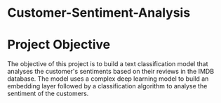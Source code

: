 # Customer-Sentiment-Analysis

# Project Objective

The objective of this project is to build a text classification model that analyses the customer's sentiments based on their reviews in the IMDB database. The model uses a complex deep learning model to build an embedding layer followed by a classification algorithm to analyse the sentiment of the customers.
